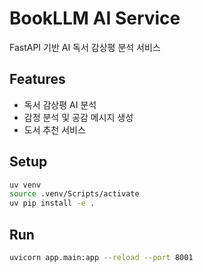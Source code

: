 # BookLLM AI Service

FastAPI 기반 AI 독서 감상평 분석 서비스

## Features

- 독서 감상평 AI 분석
- 감정 분석 및 공감 메시지 생성
- 도서 추천 서비스

## Setup

```bash
uv venv
source .venv/Scripts/activate
uv pip install -e .
```

## Run

```bash
uvicorn app.main:app --reload --port 8001
```